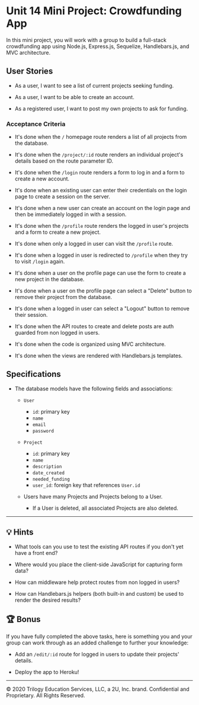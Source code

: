 # Unit 14 Mini Project: Crowdfunding App

In this mini project, you will work with a group to build a full-stack crowdfunding app using Node.js, Express.js, Sequelize, Handlebars.js, and MVC architecture.

## User Stories

* As a user, I want to see a list of current projects seeking funding.

* As a user, I want to be able to create an account.

* As a registered user, I want to post my own projects to ask for funding.

### Acceptance Criteria

* It's done when the `/` homepage route renders a list of all projects from the database.

* It's done when the `/project/:id` route renders an individual project's details based on the route parameter ID.

* It's done when the `/login` route renders a form to log in and a form to create a new account.

* It's done when an existing user can enter their credentials on the login page to create a session on the server.

* It's done when a new user can create an account on the login page and then be immediately logged in with a session.

* It's done when the `/profile` route renders the logged in user's projects and a form to create a new project.

* It's done when only a logged in user can visit the `/profile` route.

* It's done when a logged in user is redirected to `/profile` when they try to visit `/login` again.

* It's done when a user on the profile page can use the form to create a new project in the database.

* It's done when a user on the profile page can select a "Delete" button to remove their project from the database.

* It's done when a logged in user can select a "Logout" button to remove their session.

* It's done when the API routes to create and delete posts are auth guarded from non logged in users.

* It's done when the code is organized using MVC architecture.

* It's done when the views are rendered with Handlebars.js templates.

## Specifications 

* The database models have the following fields and associations:

  * `User`
    * `id`: primary key
    * `name`
    * `email`
    * `password`

  * `Project`
    * `id`: primary key
    * `name`
    * `description`
    * `date_created`
    * `needed_funding`
    * `user_id`: foreign key that references `User.id`

  * Users have many Projects and Projects belong to a User.

    * If a User is deleted, all associated Projects are also deleted.

---

## 💡 Hints

* What tools can you use to test the existing API routes if you don't yet have a front end?

* Where would you place the client-side JavaScript for capturing form data?

* How can middleware help protect routes from non logged in users?

* How can Handlebars.js helpers (both built-in and custom) be used to render the desired results?

## 🏆 Bonus

If you have fully completed the above tasks, here is something you and your group can work through as an added challenge to further your knowledge:

  * Add an `/edit/:id` route for logged in users to update their projects' details.

  * Deploy the app to Heroku!

---
© 2020 Trilogy Education Services, LLC, a 2U, Inc. brand. Confidential and Proprietary. All Rights Reserved.
